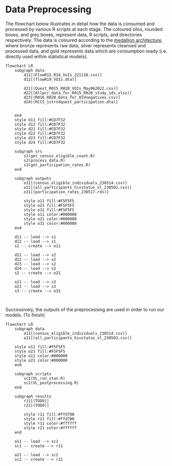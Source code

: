 # Data Preprocessing

The flowchart below illustrates in detail how the data is consumed and processed by various R scripts at each stage. The coloured silos, rounded boxes, and grey boxes, represent data, R scripts, and directories respectively. The data is coloured according to the [medallion architecture](https://www.databricks.com/glossary/medallion-architecture), where bronze represents raw data, silver represents cleansed and processed data, and gold represents data which are consumption ready (i.e. directly used within statistical models).

```mermaid
flowchart LR 
	subgraph data
		d11[(FlowR15_R18_VoIs_221118.csv)]
		d12[(flowR19_VOIs.dta)]
 
        d21[(Quest_R015_R020_VOIs_May062022.csv)]
        d22[(Allpcr_data_for_R015_R020_study_ids.xlsx)]
        d23[(R016_R020_Data_for_HIVnegatives.csv)]
        d24[(RCCS_1strndquest_participation.dta)]


	end 
	style d11 fill:#CD7F32
	style d12 fill:#CD7F32
	style d21 fill:#CD7F32
	style d22 fill:#CD7F32
	style d23 fill:#CD7F32
	style d24 fill:#CD7F32
	
	subgraph src
		s1(get_census_eligible_count.R)
        s2(process_data.R)
        s3(get_participation_rates.R) 
	end
	
	subgraph outputs
		o11[(census_eligible_individuals_230514.csv)]
        o21[(all_participants_hivstatus_vl_230502.csv)]
        o31[(participation_rates_230517.rds)]

		style o11 fill:#F5F5F5
		style o21 fill:#F5F5F5
		style o31 fill:#F5F5F5
		style o11 color:#000000
		style o21 color:#000000
		style o31 color:#000000
	end
	
	d11 -- load --> s1
	d12 -- load --> s1
	s1 -- create --> o11
  
	d21 -- load --> s2
	d22 -- load --> s2
	d23 -- load --> s2
	d24 -- load --> s2
	s2 -- create --> o21
 
	o11 -- load --> s3
	o21 -- load --> s3
	s3 -- create --> o31



```


Successively, the outputs of the preprocessing are used in order to run our models.
(To finish)

```mermaid
flowchart LR 
	subgraph data
		o11[(census_eligible_individuals_230514.csv)]
        o21[(all_participants_hivstatus_vl_230502.csv)]

    style o11 fill:#F5F5F5
    style o21 fill:#F5F5F5
    style o11 color:#000000
    style o21 color:#000000
	end 
 
	subgraph scripts
		sc1(VL_run_stan.R)
        sc2(VL_postprocessing.R)
	end
	
	subgraph results
		r11[(TODO)]
        r21[(TODO)]

		style r11 fill:#ffd700
		style r21 fill:#ffd700
		style r11 color:#ffffff
		style r21 color:#ffffff
	end
	
	o11 -- load --> sc1
	sc1 -- create --> r11
  
	o21 -- load --> sc2
	sc2 -- create --> r21
```
